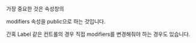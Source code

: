 가장 중요한 것은 속성창의

modifiers 속성을 public으로 하는 것입니다.

간혹 Label 같은 컨트롤의 경우 직접 modifiers를 변경해줘야 하는 경우도 있습니다.
